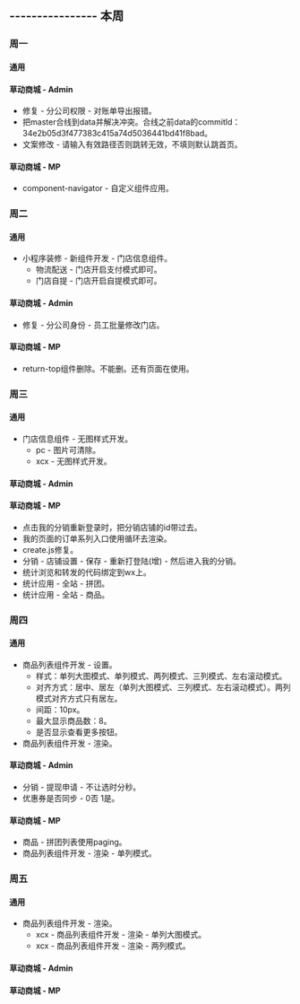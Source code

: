 ## ---------------- 本周

### 周一
#### 通用
#### 草动商城 - Admin
* 修复 - 分公司权限 - 对账单导出报错。
* 把master合线到data并解决冲突。合线之前data的commitId：34e2b05d3f477383c415a74d5036441bd41f8bad。
* 文案修改 - 请输入有效路径否则跳转无效，不填则默认跳首页。
#### 草动商城 - MP
* component-navigator - 自定义组件应用。

### 周二
#### 通用
* 小程序装修 - 新组件开发 - 门店信息组件。
  - 物流配送 - 门店开启支付模式即可。
  - 门店自提 - 门店开启自提模式即可。
#### 草动商城 - Admin
* 修复 - 分公司身份 - 员工批量修改门店。
#### 草动商城 - MP
* return-top组件删除。不能删。还有页面在使用。

### 周三
#### 通用
* 门店信息组件 - 无图样式开发。
  - pc - 图片可清除。
  - xcx - 无图样式开发。
#### 草动商城 - Admin
#### 草动商城 - MP
* 点击我的分销重新登录时，把分销店铺的id带过去。
* 我的页面的订单系列入口使用循环去渲染。
* create.js修复。
* 分销 - 店铺设置 - 保存 - 重新打登陆(增) - 然后进入我的分销。
* 统计浏览和转发的代码绑定到wx上。
* 统计应用 - 全站 - 拼团。
* 统计应用 - 全站 - 商品。

### 周四
#### 通用
* 商品列表组件开发 - 设置。
  - 样式：单列大图模式、单列模式、两列模式、三列模式、左右滚动模式。
  - 对齐方式：居中、居左（单列大图模式、三列模式、左右滚动模式）。两列模式对齐方式只有居左。
  - 间距：10px。
  - 最大显示商品数：8。
  - 是否显示查看更多按钮。
* 商品列表组件开发 - 渲染。
#### 草动商城 - Admin
* 分销 - 提现申请 - 不让选时分秒。
* 优惠券是否同步 - 0否 1是。
#### 草动商城 - MP
* 商品 - 拼团列表使用paging。
* 商品列表组件开发 - 渲染 - 单列模式。

### 周五
#### 通用
* 商品列表组件开发 - 渲染。
  - xcx - 商品列表组件开发 - 渲染 - 单列大图模式。
  - xcx - 商品列表组件开发 - 渲染 - 两列模式。
#### 草动商城 - Admin
#### 草动商城 - MP
